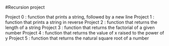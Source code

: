 #Recursion project

Project 0 : function that prints a string, followed by a new line
Project 1 : function that prints a string in reverse
Project 2 : function that returns the length of a string
Project 3 : function that returns the factorial of a given number
Project 4 : function that returns the value of x raised to the power of y
Project 5 : function that returns the natural square root of a number
